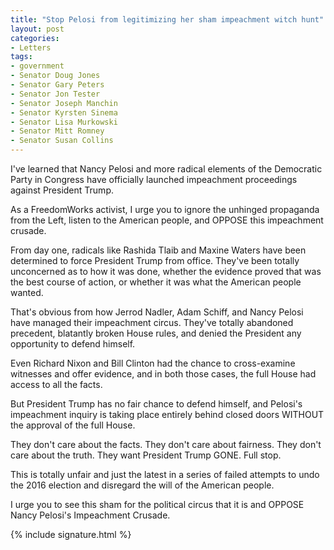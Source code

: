 ```yaml
---
title: "Stop Pelosi from legitimizing her sham impeachment witch hunt"
layout: post
categories:
- Letters
tags:
- government
- Senator Doug Jones
- Senator Gary Peters
- Senator Jon Tester
- Senator Joseph Manchin
- Senator Kyrsten Sinema
- Senator Lisa Murkowski
- Senator Mitt Romney
- Senator Susan Collins
---
```


I've learned that Nancy Pelosi and more radical elements of the Democratic Party in Congress have officially launched impeachment proceedings against President Trump.

As a FreedomWorks activist, I urge you to ignore the unhinged propaganda from the Left, listen to the American people, and OPPOSE this impeachment crusade.

From day one, radicals like Rashida Tlaib and Maxine Waters have been determined to force President Trump from office. They've been totally unconcerned as to how it was done, whether the evidence proved that was the best course of action, or whether it was what the American people wanted.

That's obvious from how Jerrod Nadler, Adam Schiff, and Nancy Pelosi have managed their impeachment circus. They've totally abandoned precedent, blatantly broken House rules, and denied the President any opportunity to defend himself.

Even Richard Nixon and Bill Clinton had the chance to cross-examine witnesses and offer evidence, and in both those cases, the full House had access to all the facts.

But President Trump has no fair chance to defend himself, and Pelosi's impeachment inquiry is taking place entirely behind closed doors WITHOUT the approval of the full House.

They don't care about the facts. They don't care about fairness. They don't care about the truth. They want President Trump GONE. Full stop.

This is totally unfair and just the latest in a series of failed attempts to undo the 2016 election and disregard the will of the American people.

I urge you to see this sham for the political circus that it is and OPPOSE Nancy Pelosi's Impeachment Crusade.

{% include signature.html %}
